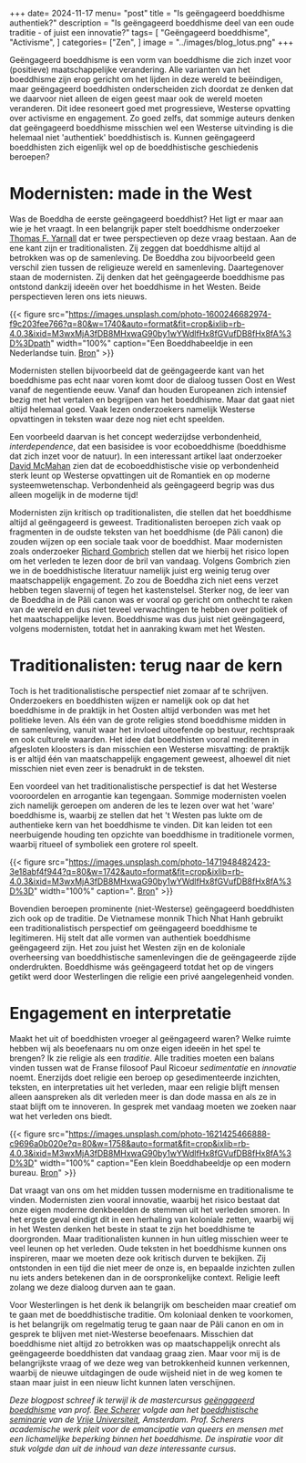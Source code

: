 +++
date= 2024-11-17
menu= "post"
title = "Is geëngageerd boeddhisme authentiek?"
description = "Is geëngageerd boeddhisme deel van een oude traditie - of juist een innovatie?"
tags= [
		"Geëngageerd boeddhisme",
		"Activisme",
]
categories= ["Zen",
]
image = "../images/blog_lotus.png"
+++

Geëngageerd boeddhisme is een vorm van boeddhisme die zich inzet voor (positieve) maatschappelijke verandering. Alle varianten van het boeddhisme zijn erop gericht om het lijden in deze wereld te beëindigen, maar geëngageerd boeddhisten onderscheiden zich doordat ze denken dat we daarvoor niet alleen de eigen geest maar ook de wereld moeten veranderen. Dit idee resoneert goed met progressieve, Westerse opvatting over activisme en engagement. Zo goed zelfs, dat sommige auteurs denken dat geëngageerd boeddhisme misschien wel een Westerse uitvinding is die helemaal niet 'authentiek' boeddhistisch is. Kunnen geëngageerd boeddhisten zich eigenlijk wel op de boeddhistische geschiedenis beroepen? 

# Modernisten: made in the West

Was de Boeddha de eerste geëngageerd boeddhist? Het ligt er maar aan wie je het vraagt. In een belangrijk paper stelt boeddhisme onderzoeker [Thomas F. Yarnall](https://www.taylorfrancis.com/chapters/mono/10.4324/9780203827789-25/engaged-buddhism-new-improved-made-usa-asian-materials-thomas-freeman-yarnall-christopher-queen-damien-keown-charles-prebish-christopher-queen) dat er twee perspectieven op deze vraag bestaan. Aan de ene kant zijn er traditionalisten. Zij zeggen dat boeddhisme altijd al betrokken was op de samenleving. De Boeddha zou bijvoorbeeld geen verschil zien tussen de religieuze wereld en samenleving. Daartegenover staan de modernisten. Zij denken dat het geëngageerde boeddhisme pas ontstond dankzij ideeën over het boeddhisme in het Westen. Beide perspectieven leren ons iets nieuws.


{{< figure src="https://images.unsplash.com/photo-1600246682974-f9c203fee766?q=80&w=1740&auto=format&fit=crop&ixlib=rb-4.0.3&ixid=M3wxMjA3fDB8MHxwaG90by1wYWdlfHx8fGVufDB8fHx8fA%3D%3Dpath"  width="100%" caption="Een Boeddhabeeldje in een Nederlandse tuin. [Bron](https://unsplash.com/photos/gray-scale-photo-of-baby-statue-TFcH3psXG-A)" >}}

Modernisten stellen bijvoorbeeld dat de geëngageerde kant van het boeddhisme pas echt naar voren komt door de dialoog tussen Oost en West vanaf de negentiende eeuw. Vanaf dan houden Europeanen zich intensief bezig met het vertalen en begrijpen van het boeddhisme. Maar dat gaat niet altijd helemaal goed. Vaak lezen onderzoekers namelijk Westerse opvattingen in teksten waar deze nog niet echt speelden. 

Een voorbeeld daarvan is het concept wederzijdse verbondenheid, *interdependence*, dat een basisidee is voor ecoboeddhisme (boeddhisme dat zich inzet voor de natuur). In een interessant artikel laat onderzoeker [David McMahan](https://buddhistuniversity.net/content/articles/brief-history-of-interdependence_mcmahan-david) zien dat de ecoboeddhistische visie op verbondenheid sterk leunt op Westerse opvattingen uit de Romantiek en op moderne systeemwetenschap. Verbondenheid als geëngageerd begrip was dus alleen mogelijk in de moderne tijd!

Modernisten zijn kritisch op traditionalisten, die stellen dat het boeddhisme altijd al geëngageerd is geweest. Traditionalisten beroepen zich vaak op fragmenten in de oudste teksten van het boeddhisme (de Pãli canon) die zouden wijzen op een sociale taak voor de boeddhist. Maar modernisten zoals onderzoeker [Richard Gombrich](https://tricycle.org/magazine/what-buddha-thought/) stellen dat we hierbij het risico lopen om het verleden te lezen door de bril van vandaag. Volgens Gombrich zien we in de boeddhistische literatuur namelijk juist erg weinig terug over maatschappelijk engagement. Zo zou de Boeddha zich niet eens verzet hebben tegen slavernij of tegen het kastenstelsel. Sterker nog, de leer van de Boeddha in de Pãli canon was er vooral op gericht om onthecht te raken van de wereld en dus niet teveel verwachtingen te hebben over politiek of het maatschappelijke leven. Boeddhisme was dus juist niet geëngageerd, volgens modernisten, totdat het in aanraking kwam met het Westen. 

# Traditionalisten: terug naar de kern

Toch is het traditionalistische perspectief niet zomaar af te schrijven. Onderzoekers en boeddhisten wijzen er namelijk ook op dat het boeddhisme in de praktijk in het Oosten altijd verbonden was met het politieke leven. Als één van de grote religies stond boeddhisme midden in de samenleving, vanuit waar het invloed uitoefende op bestuur, rechtspraak en ook culturele waarden. Het idee dat boeddhisten vooral mediteren in afgesloten kloosters is dan misschien een Westerse misvatting: de praktijk is er altijd één van maatschappelijk engagement geweest, alhoewel dit niet misschien niet even zeer is benadrukt in de teksten.

Een voordeel van het traditionalistische perspectief is dat het Westerse vooroordelen en arrogantie kan tegengaan. Sommige modernisten voelen zich namelijk geroepen om anderen de les te lezen over wat het 'ware' boeddhisme is, waarbij ze stellen dat het 't Westen pas lukte om de authentieke kern van het boeddhisme te vinden. Dit kan leiden tot een neerbuigende houding ten opzichte van boeddhisme in traditionele vormen, waarbij ritueel of symboliek een grotere rol speelt. 


{{< figure src="https://images.unsplash.com/photo-1471948482423-3e18abf4f944?q=80&w=1742&auto=format&fit=crop&ixlib=rb-4.0.3&ixid=M3wxMjA3fDB8MHxwaG90by1wYWdlfHx8fGVufDB8fHx8fA%3D%3D" width="100%" caption=". [Bron](https://unsplash.com/photos/brown-buddha-miniature-on-stone-p22h3XwOBtQ)" >}}


Bovendien beroepen prominente (niet-Westerse) geëngageerd boeddhisten zich ook op de traditie. De Vietnamese monnik Thich Nhat Hanh gebruikt een traditionalistisch perspectief om geëngageerd boeddhisme te legitimeren. Hij stelt dat alle vormen van authentiek boeddhisme geëngageerd zijn. Het zou juist het Westen zijn en de koloniale overheersing van boeddhistische samenlevingen die de geëngageerde zijde onderdrukten. Boeddhisme wás geëngageerd totdat het op de vingers getikt werd door Westerlingen die religie een privé aangelegenheid vonden. 

# Engagement en interpretatie

Maakt het uit of boeddhisten vroeger al geëngageerd waren? Welke ruimte hebben wij als beoefenaars nu om onze eigen ideeën in het spel te brengen? Ik zie religie als een *traditie*. Alle tradities moeten een balans vinden tussen wat de Franse filosoof Paul Ricoeur *sedimentatie* en *innovatie* noemt. Enerzijds doet religie een beroep op gesedimenteerde inzichten, teksten, en interpretaties uit het verleden, maar een religie blijft mensen alleen aanspreken als dit verleden meer is dan dode massa en als ze in staat blijft om te innoveren. In gesprek met vandaag moeten we zoeken naar wat het verleden ons biedt. 


{{< figure src="https://images.unsplash.com/photo-1621425466888-c9696a0b020e?q=80&w=1758&auto=format&fit=crop&ixlib=rb-4.0.3&ixid=M3wxMjA3fDB8MHxwaG90by1wYWdlfHx8fGVufDB8fHx8fA%3D%3D" width="100%" caption="Een klein Boeddhabeeldje op een modern bureau. [Bron](https://unsplash.com/photos/gold-buddha-figurine-on-brown-wooden-table-HHPy1Y0e7tc)" >}}

Dat vraagt van ons om het midden tussen modernisme en traditionalisme te vinden. Modernisten zien vooral innovatie, waarbij het risico bestaat dat onze eigen moderne denkbeelden de stemmen uit het verleden smoren. In het ergste geval eindigt dit in een herhaling van koloniale zetten, waarbij wij in het Westen denken het beste in staat te zijn het boeddhisme te doorgronden. Maar traditionalisten kunnen in hun uitleg misschien weer te veel leunen op het verleden. Oude teksten in het boeddhisme kunnen ons inspireren, maar we moeten deze ook kritisch durven te bekijken. Zij ontstonden in een tijd die niet meer de onze is, en bepaalde inzichten zullen nu iets anders betekenen dan in de oorspronkelijke context. Religie leeft zolang we deze dialoog durven aan te gaan. 

Voor Westerlingen is het denk ik belangrijk om bescheiden maar creatief om te gaan met de boeddhistische traditie. Om koloniaal denken te voorkomen, is het belangrijk om regelmatig terug te gaan naar de Pãli canon en om in gesprek te blijven met niet-Westerse beoefenaars. Misschien dat boeddhisme niet altijd zo betrokken was op maatschappelijk onrecht als geëngageerde boeddhisten dat vandaag graag zien. Maar voor mij is de belangrijkste vraag of we deze weg van betrokkenheid kunnen verkennen, waarbij de nieuwe uitdagingen de oude wijsheid niet in de weg komen te staan maar juist in een nieuw licht kunnen laten verschijnen. 

*Deze blogpost schreef ik terwijl ik de mastercursus [geëngageerd boeddhisme](https://research.vu.nl/en/courses/engaged-buddhism-4) van prof. [Bee Scherer](https://research.vu.nl/en/persons/bee-scherer) volgde aan het [boeddhistische seminarie](https://vu.nl/en/about-vu/faculties/faculty-of-religion-and-theology/more-about/the-buddhist-seminary) van de [Vrije Universiteit](https://vu.nl/en/education/master/theology-and-religious-studies), Amsterdam. Prof. Scherers academische werk pleit voor de emancipatie van queers en mensen met een lichamelijke beperking binnen het boeddhisme. De inspiratie voor dit stuk volgde dan uit de inhoud van deze interessante cursus.*

